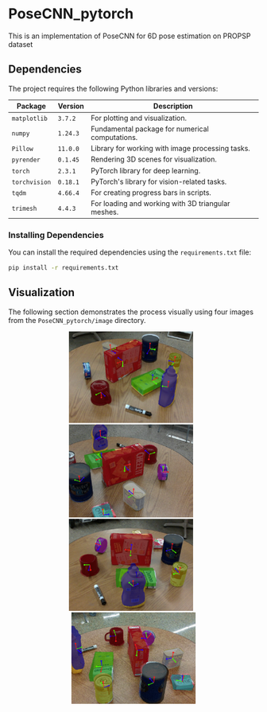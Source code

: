 # PoseCNN_pytorch
This is an implementation of PoseCNN for 6D pose estimation on PROPSP dataset
## Dependencies

The project requires the following Python libraries and versions:

| Package       | Version    | Description                                         |
|---------------|------------|-----------------------------------------------------|
| `matplotlib`  | `3.7.2`    | For plotting and visualization.                     |
| `numpy`       | `1.24.3`   | Fundamental package for numerical computations.     |
| `Pillow`      | `11.0.0`   | Library for working with image processing tasks.    |
| `pyrender`    | `0.1.45`   | Rendering 3D scenes for visualization.              |
| `torch`       | `2.3.1`    | PyTorch library for deep learning.                  |
| `torchvision` | `0.18.1`   | PyTorch's library for vision-related tasks.         |
| `tqdm`        | `4.66.4`   | For creating progress bars in scripts.              |
| `trimesh`     | `4.4.3`    | For loading and working with 3D triangular meshes.  |

### Installing Dependencies

You can install the required dependencies using the `requirements.txt` file:

```bash
pip install -r requirements.txt

```
## Visualization

The following section demonstrates the process visually using four images from the `PoseCNN_pytorch/image` directory.

<div align="center">
    <img src="image/6d1.png" width="250px" style="margin-right: 10px;">
    <img src="image/6d2.png" width="250px" style="margin-right: 10px;">
    <img src="image/6d3.png" width="250px" style="margin-right: 10px;">
    <img src="image/6d4.png" width="250px">
</div>



